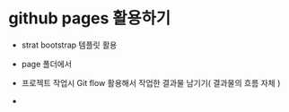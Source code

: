 # github pages 활용하기

* strat bootstrap 템플릿 활용
* page 폴더에서 

* 프로젝트 작업시 Git flow 활용해서 작업한 결과물 남기기( 결과물의 흐름 자체 )
* 

